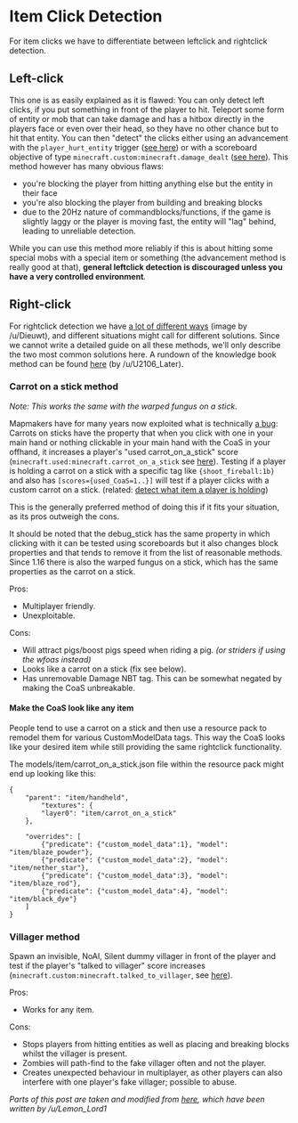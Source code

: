 # Item Click Detection

For item clicks we have to differentiate between leftclick and rightclick detection.

## Left-click

This one is as easily explained as it is flawed: You can only detect left clicks, if you put something in front of the player to hit. Teleport some form of entity or mob that can take damage and has a hitbox directly in the players face or even over their head, so they have no other chance but to hit that entity. You can then "detect" the clicks either using an advancement with the `player_hurt_entity` trigger ([see here](https://minecraft.gamepedia.com/Advancements/JSON_format#minecraft:player_hurt_entity)) or with a scoreboard objective of type `minecraft.custom:minecraft.damage_dealt` ([see here](https://minecraft.gamepedia.com/Scoreboard#Criteria)). This method however has many obvious flaws:  

- you're blocking the player from hitting anything else but the entity in their face  
- you're also blocking the player from building and breaking blocks  
- due to the 20Hz nature of commandblocks/functions, if the game is slightly laggy or the player is moving fast, the entity will "lag" behind, leading to unreliable detection.  

While you can use this method more reliably if this is about hitting some special mobs with a special item or something (the advancement method is really good at that), **general leftclick detection is discouraged unless you have a very controlled environment**.

## Right-click

For rightclick detection we have [a lot of different ways](https://i.imgur.com/8gKEdp1.png) (image by /u/Dieuwt), and different situations might call for different solutions. Since we cannot write a detailed guide on all these methods, we'll only describe the two most common solutions here. A rundown of the knowledge book method can be found [here](https://www.reddit.com/r/MinecraftCommands/comments/g4jxzy/simple_rightclick_detection_without_sacrificing/) (by /u/U2106_Later).

### Carrot on a stick method

_Note: This works the same with the warped fungus on a stick._

Mapmakers have for many years now exploited what is technically [a bug](https://bugs.mojang.com/browse/MC-112991): Carrots on sticks have the property that when you click with one in your main hand or nothing clickable in your main hand with the CoaS in your offhand, it increases a player's "used carrot_on_a_stick" score (`minecraft.used:minecraft.carrot_on_a_stick` see [here](https://minecraft.gamepedia.com/Scoreboard#Criteria)). Testing if a player is holding a carrot on a stick with a specific tag like `{shoot_fireball:1b}` and also has `[scores={used_CoaS=1..}]` will test if a player clicks with a custom carrot on a stick. (related: [detect what item a player is holding](/questions/detectitem))

This is the generally preferred method of doing this if it fits your situation, as its pros outweigh the cons.

It should be noted that the debug_stick has the same property in which clicking with it can be tested using scoreboards but it also changes block properties and that tends to remove it from the list of reasonable methods. Since 1.16 there is also the warped fungus on a stick, which has the same properties as the carrot on a stick.

Pros:
- Multiplayer friendly.
- Unexploitable.

Cons:
- Will attract pigs/boost pigs speed when riding a pig. _(or striders if using the wfoas instead)_
- Looks like a carrot on a stick (fix see below).
- Has unremovable Damage NBT tag. This can be somewhat negated by making the CoaS unbreakable.

#### Make the CoaS look like any item

People tend to use a carrot on a stick and then use a resource pack to remodel them for various CustomModelData tags. This way the CoaS looks like your desired item while still providing the same rightclick functionality.

The models/item/carrot_on_a_stick.json file within the resource pack might end up looking like this:

    {
        "parent": "item/handheld",
            "textures": {
            "layer0": "item/carrot_on_a_stick"
        },
   
        "overrides": [
            {"predicate": {"custom_model_data":1}, "model": "item/blaze_powder"},
            {"predicate": {"custom_model_data":2}, "model": "item/nether_star"},
            {"predicate": {"custom_model_data":3}, "model": "item/blaze_rod"},
            {"predicate": {"custom_model_data":4}, "model": "item/black_dye"}
        ]
    }


### Villager method

Spawn an invisible, NoAI, Silent dummy villager in front of the player and test if the player's "talked to villager" score increases (`minecraft.custom:minecraft.talked_to_villager`, see [here](https://minecraft.gamepedia.com/Scoreboard#Criteria)).

Pros:
- Works for any item.

Cons:
- Stops players from hitting entities as well as placing and breaking blocks whilst the villager is present.  
- Zombies will path-find to the fake villager often and not the player.  
- Creates unexpected behaviour in multiplayer, as other players can also interfere with one player's fake villager; possible to abuse.  

_Parts of this post are taken and modified from [here](https://www.reddit.com/r/MinecraftCommands/comments/elnygk/item_abilities/), which have been written by /u/Lemon_Lord1_